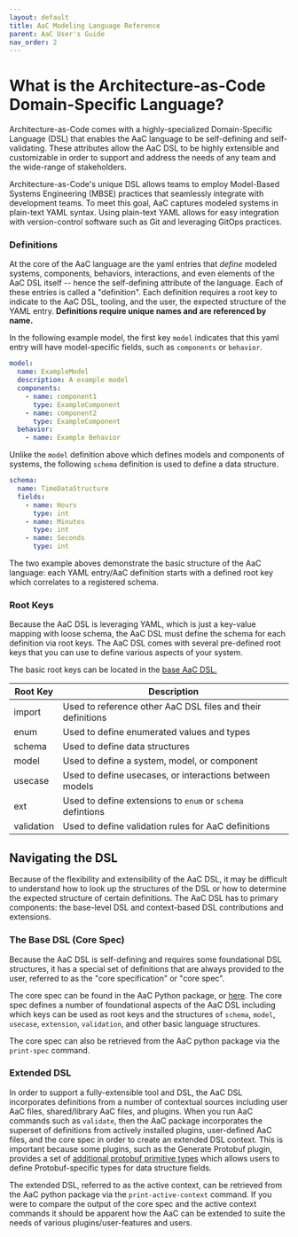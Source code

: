 ```yaml
---
layout: default
title: AaC Modeling Language Reference
parent: AaC User's Guide
nav_order: 2
---
```


# What is the Architecture-as-Code Domain-Specific Language?
Architecture-as-Code comes with a highly-specialized Domain-Specific Language (DSL) that enables the AaC language to be self-defining and self-validating. These attributes allow the AaC DSL to be highly extensible and customizable in order to support and address the needs of any team and the wide-range of stakeholders.

Architecture-as-Code's unique DSL allows teams to employ Model-Based Systems Engineering (MBSE) practices that seamlessly integrate with development teams. To meet this goal, AaC captures modeled systems in plain-text YAML syntax. Using plain-text YAML allows for easy integration with version-control software such as Git and leveraging GitOps practices.

### Definitions
At the core of the AaC language are the yaml entries that _define_ modeled systems, components, behaviors, interactions, and even elements of the AaC DSL itself -- hence the self-defining attribute of the language. Each of these entries is called a "definition". Each definition requires a root key to indicate to the AaC DSL, tooling, and the user, the expected structure of the YAML entry. **Definitions require unique names and are referenced by name.**

In the following example model, the first key `model` indicates that this yaml entry will have model-specific fields, such as `components` or `behavior`.
```yaml
model:
  name: ExampleModel
  description: A example model
  components:
    - name: component1
      type: ExampleComponent
    - name: component2
      type: ExampleComponent
  behavior:
    - name: Example Behavior
```

Unlike the `model` definition above which defines models and components of systems, the following `schema` definition is used to define a data structure.
```yaml
schema:
  name: TimeDataStructure
  fields:
    - name: Hours
      type: int
    - name: Minutes
      type: int
    - name: Seconds
      type: int
```

The two example aboves demonstrate the basic structure of the AaC language: each YAML entry/AaC definition starts with a defined root key which correlates to a registered schema.

### Root Keys
Because the AaC DSL is leveraging YAML, which is just a key-value mapping with loose schema, the AaC DSL must define the schema for each definition via root keys. The AaC DSL comes with several pre-defined root keys that you can use to define various aspects of your system.

The basic root keys can be located in the [base AaC DSL.](https://github.com/jondavid-black/AaC/blob/bbe61782720d5958e2794308d7fe397fc6398bd3/python/src/aac/spec/spec.yaml#L2-L67)

| Root Key | Description |
|----------|-------------|
| import | Used to reference other AaC DSL files and their definitions |
| enum | Used to define enumerated values and types |
| schema | Used to define data structures |
| model | Used to define a system, model, or component |
| usecase | Used to define usecases, or interactions between models |
| ext | Used to define extensions to `enum` or `schema` defintions |
| validation | Used to define validation rules for AaC definitions |


## Navigating the DSL
Because of the flexibility and extensibility of the AaC DSL, it may be difficult to understand how to look up the structures of the DSL or how to determine the expected structure of certain definitions. The AaC DSL has to primary components: the base-level DSL and context-based DSL contributions and extensions.

### The Base DSL (Core Spec)
Because the AaC DSL is self-defining and requires some foundational DSL structures, it has a special set of definitions that are always provided to the user, referred to as the "core specification" or "core spec".

The core spec can be found in the AaC Python package, or [here](https://github.com/jondavid-black/AaC/blob/main/python/src/aac/spec/spec.yaml).  The core spec defines a number of foundational aspects of the AaC DSL including which keys can be used as root keys and the structures of `schema`, `model`, `usecase`, `extension`, `validation`, and other basic language structures.

The core spec can also be retrieved from the AaC python package via the `print-spec` command.

### Extended DSL
In order to support a fully-extensible tool and DSL, the AaC DSL incorporates definitions from a number of contextual sources including user AaC files, shared/library AaC files, and plugins. When you run AaC commands such as `validate`, then the AaC package incorporates the superset of definitions from actively installed plugins, user-defined AaC files, and the core spec in order to create an extended DSL context. This is important because some plugins, such as the Generate Protobuf plugin, provides a set of [additional protobuf primitive types](https://github.com/jondavid-black/AaC/blob/bbe61782720d5958e2794308d7fe397fc6398bd3/python/src/aac/plugins/gen_protobuf/gen_protobuf.yaml#L26-L43) which allows users to define Protobuf-specific types for data structure fields.

The extended DSL, referred to as the active context, can be retrieved from the AaC python package via the `print-active-context` command. If you were to compare the output of the core spec and the active context commands it should be apparent how the AaC can be extended to suite the needs of various plugins/user-features and users.
